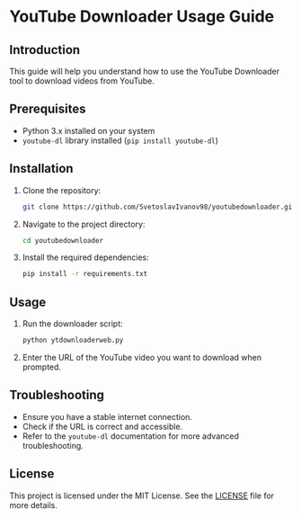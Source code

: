 # YouTube Downloader Usage Guide

## Introduction
This guide will help you understand how to use the YouTube Downloader tool to download videos from YouTube.

## Prerequisites
- Python 3.x installed on your system
- `youtube-dl` library installed (`pip install youtube-dl`)

## Installation
1. Clone the repository:
    ```bash
    git clone https://github.com/SvetoslavIvanov98/youtubedownloader.git
    ```
2. Navigate to the project directory:
    ```bash
    cd youtubedownloader
    ```
3. Install the required dependencies:
    ```bash
    pip install -r requirements.txt
    ```

## Usage
1. Run the downloader script:
    ```bash
    python ytdownloaderweb.py
    ```
2. Enter the URL of the YouTube video you want to download when prompted.

## Troubleshooting
- Ensure you have a stable internet connection.
- Check if the URL is correct and accessible.
- Refer to the `youtube-dl` documentation for more advanced troubleshooting.

## License
This project is licensed under the MIT License. See the [LICENSE](../LICENSE) file for more details.
